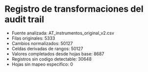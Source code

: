 # Registro de transformaciones del audit trail
- Fuente analizada: AT_instrumentos_original_v2.csv
- Filas originales: 5333
- Cambios normalizados: 50127
- Celdas derivadas de rangos: 50127
- Valores completados desde hojas base: 8687
- Registros sin codigo detectable: 30648
- Hojas sin mapeo especifico: 0

